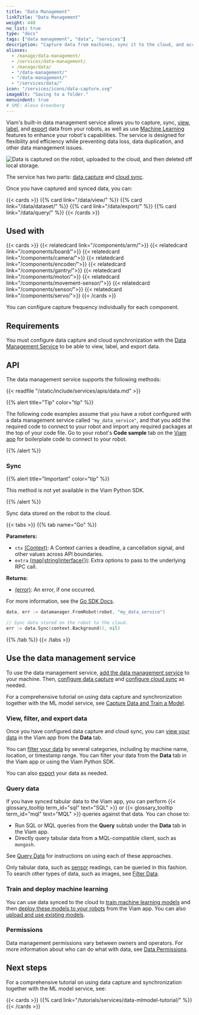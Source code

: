 ```yaml
---
title: "Data Management"
linkTitle: "Data Management"
weight: 440
no_list: true
type: "docs"
tags: ["data management", "data", "services"]
description: "Capture data from machines, sync it to the cloud, and access it and train image classification and object detection models on the data."
aliases:
  - /manage/data-management/
  - /services/data-management/
  - /manage/data/
  - "/data-management/"
  - "/data-management/"
  - "/services/data/"
icon: "/services/icons/data-capture.svg"
imageAlt: "Saving to a folder."
menuindent: true
# SME: Alexa Greenberg
---
```


Viam's built-in data management service allows you to capture, sync, [view](view/), [label](dataset/), and [export](export/) data from your robots, as well as use [Machine Learning](/ml/) features to enhance your robot's capabilities.
The service is designed for flexibility and efficiency while preventing data loss, data duplication, and other data management issues.

![Data is captured on the robot, uploaded to the cloud, and then deleted off local storage.](/data/data_management.png)

The service has two parts: [data capture](/data/capture/) and [cloud sync](/data/cloud-sync/).

Once you have captured and synced data, you can:

{{< cards >}}
{{% card link="/data/view/" %}}
{{% card link="/data/dataset/" %}}
{{% card link="/data/export/" %}}
{{% card link="/data/query/" %}}
{{< /cards >}}

## Used with

{{< cards >}}
{{< relatedcard link="/components/arm/">}}
{{< relatedcard link="/components/board/">}}
{{< relatedcard link="/components/camera/">}}
{{< relatedcard link="/components/encoder/">}}
{{< relatedcard link="/components/gantry/">}}
{{< relatedcard link="/components/motor/">}}
{{< relatedcard link="/components/movement-sensor/">}}
{{< relatedcard link="/components/sensor/">}}
{{< relatedcard link="/components/servo/">}}
{{< /cards >}}

You can configure capture frequency individually for each component.

## Requirements

You must configure data capture and cloud synchronization with the [Data Management Service](/data/) to be able to view, label, and export data.

## API

The data management service supports the following methods:

{{< readfile "/static/include/services/apis/data.md" >}}

{{% alert title="Tip" color="tip" %}}

The following code examples assume that you have a robot configured with a data management service called `"my_data_service"`, and that you add the required code to connect to your robot and import any required packages at the top of your code file.
Go to your robot's **Code sample** tab on the [Viam app](https://app.viam.com) for boilerplate code to connect to your robot.

{{% /alert %}}

### Sync

{{% alert title="Important" color="tip" %}}

This method is not yet available in the Viam Python SDK.

{{% /alert %}}

Sync data stored on the robot to the cloud.

{{< tabs >}}
{{% tab name="Go" %}}

**Parameters:**

- `ctx` [(Context)](https://pkg.go.dev/context): A Context carries a deadline, a cancellation signal, and other values across API boundaries.
- `extra` [(map\[string\]interface{})](https://go.dev/blog/maps): Extra options to pass to the underlying RPC call.

**Returns:**

- [(error)](https://pkg.go.dev/builtin#error): An error, if one occurred.

For more information, see the [Go SDK Docs](https://pkg.go.dev/go.viam.com/rdk/services/datamanager).

```go {class="line-numbers linkable-line-numbers"}
data, err := datamanager.FromRobot(robot, "my_data_service")

// Sync data stored on the robot to the cloud.
err := data.Sync(context.Background(), nil)
```

{{% /tab %}}
{{< /tabs >}}

## Use the data management service

To use the data management service, [add the data management service](/data/capture/#add-the-data-management-service) to your machine.
Then, [configure data capture](/data/capture/) and [configure cloud sync](/data/cloud-sync/) as needed.

For a comprehensive tutorial on using data capture and synchronization together with the ML model service, see [Capture Data and Train a Model](/tutorials/services/data-mlmodel-tutorial/).

### View, filter, and export data

Once you have configured data capture and cloud sync, you can [view your data](/data/view/) in the Viam app from the **Data** tab.

You can [filter your data](/data/view/#filter-data) by several categories, including by machine name, location, or timestamp range.
You can filter your data from the **Data** tab in the Viam app or using the Viam Python SDK.

You can also [export](/data/export/) your data as needed.

### Query data

If you have synced tabular data to the Viam app, you can perform {{< glossary_tooltip term_id="sql" text="SQL" >}} or {{< glossary_tooltip term_id="mql" text="MQL" >}} queries against that data.
You can chose to:

- Run SQL or MQL queries from the **Query** subtab under the **Data** tab in the Viam app.
- Directly query tabular data from a MQL-compatible client, such as `mongosh`.

See [Query Data](/data/query/) for instructions on using each of these approaches.

Only tabular data, such as [sensor](/components/sensor/) readings, can be queried in this fashion.
To search other types of data, such as images, see [Filter Data](/data/view/#filter-data).

### Train and deploy machine learning

You can use data synced to the cloud to [train machine learning models](/ml/train-model/) and then [deploy these models to your robots](/ml/) from the Viam app.
You can also [upload and use existing models](/ml/upload-model/).

### Permissions

Data management permissions vary between owners and operators.
For more information about who can do what with data, see [Data Permissions](/fleet/rbac/#data-and-machine-learning).

## Next steps

For a comprehensive tutorial on using data capture and synchronization together with the ML model service, see:

{{< cards >}}
{{% card link="/tutorials/services/data-mlmodel-tutorial/" %}}
{{< /cards >}}

